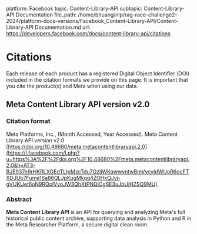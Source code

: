 platform: Facebook
topic: Content-Library-API
subtopic: Content-Library-API Documentation
file_path: /home/bhuang/nlp/rag-race-challenge2-2024/platform-docs-versions/Facebook_Content-Library-API/Content-Library-API Documentation.md
url: https://developers.facebook.com/docs/content-library-api/citations

# Citations

Each release of each product has a registered Digital Object Identifier (DOI) included in the citation formats we provide on this page. It is important that you cite the product(s) and Meta when using our data.

## Meta Content Library API version v2.0

### Citation format

Meta Platforms, Inc., (Month Accessed, Year Accessed). Meta Content Library API version v2.0 [https://doi.org/10.48680/meta.metacontentlibraryapi.2.0](https://l.facebook.com/l.php?u=https%3A%2F%2Fdoi.org%2F10.48680%2Fmeta.metacontentlibraryapi.2.0&h=AT3-BJE937n9rHKRLXOEdTLIpMzcTdu7OzIjWKqwwyntwBmVycyIdWUoR6ocFTXDJUb7Fume16a86QLJpKugMkqq4ZOHxQJvi-gVUKUet6oN9RQolVvoJW3QhXtPNQiCgSE3uJbUjHZSQ9MU).

### Abstract

**Meta Content Library API** is an API for querying and analyzing Meta's full historical public content archive, supporting data analysis in Python and R in the Meta Researcher Platform, a secure digital clean room.